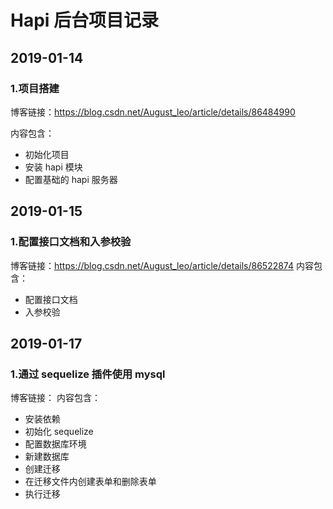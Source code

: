 # Hapi 后台项目记录

## 2019-01-14

### 1.项目搭建

博客链接：https://blog.csdn.net/August_leo/article/details/86484990

内容包含：

- 初始化项目
- 安装 hapi 模块
- 配置基础的 hapi 服务器

## 2019-01-15
### 1.配置接口文档和入参校验

博客链接：https://blog.csdn.net/August_leo/article/details/86522874
内容包含：
- 配置接口文档
- 入参校验

## 2019-01-17
### 1.通过 sequelize 插件使用 mysql

博客链接：
内容包含：
- 安装依赖
- 初始化 sequelize
- 配置数据库环境
- 新建数据库
- 创建迁移
- 在迁移文件内创建表单和删除表单
- 执行迁移